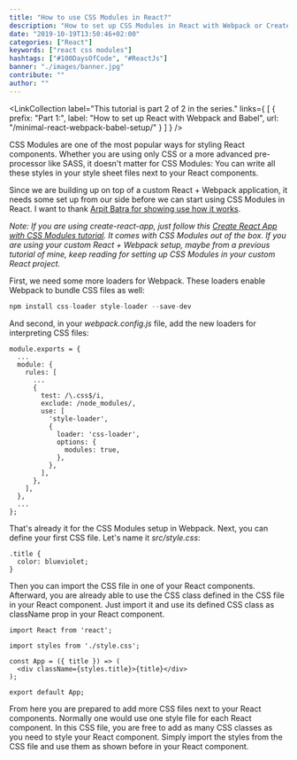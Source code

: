 ```yaml
---
title: "How to use CSS Modules in React?"
description: "How to set up CSS Modules in React with Webpack or Create React App. Everything you need to know to get started with CSS Modules in React ..."
date: "2019-10-19T13:50:46+02:00"
categories: ["React"]
keywords: ["react css modules"]
hashtags: ["#100DaysOfCode", "#ReactJs"]
banner: "./images/banner.jpg"
contribute: ""
author: ""
---
```


<Sponsorship />

<LinkCollection
  label="This tutorial is part 2 of 2 in the series."
  links={
    [
      {
        prefix: "Part 1:",
        label: "How to set up React with Webpack and Babel",
        url: "/minimal-react-webpack-babel-setup/"
      }
    ]
  }
/>

CSS Modules are one of the most popular ways for styling React components. Whether you are using only CSS or a more advanced pre-processor like SASS, it doesn't matter for CSS Modules: You can write all these styles in your style sheet files next to your React components.

Since we are building up on top of a custom React + Webpack application, it needs some set up from our side before we can start using CSS Modules in React. I want to thank [Arpit Batra for showing use how it works](https://github.com/rwieruch/advanced-react-webpack-babel-setup/pull/9).

*Note: If you are using create-react-app, just follow this [Create React App with CSS Modules tutorial](/create-react-app-css-modules). It comes with CSS Modules out of the box. If you are using your custom React + Webpack setup, maybe from a previous tutorial of mine, keep reading for setting up CSS Modules in your custom React project.*

First, we need some more loaders for Webpack. These loaders enable Webpack to bundle CSS files as well:

```javascript
npm install css-loader style-loader --save-dev
```

And second, in your *webpack.config.js* file, add the new loaders for interpreting CSS files:

```javascript{6-18}
module.exports = {
  ...
  module: {
    rules: [
      ...
      {
        test: /\.css$/i,
        exclude: /node_modules/,
        use: [
          'style-loader',
          {
            loader: 'css-loader',
            options: {
              modules: true,
            },
          },
        ],
      },
    ],
  },
  ...
};
```

That's already it for the CSS Modules setup in Webpack. Next, you can define your first CSS file. Let's name it *src/style.css*:

```css{1-3}
.title {
  color: blueviolet;
}
```

Then you can import the CSS file in one of your React components. Afterward, you are already able to use the CSS class defined in the CSS file in your React component. Just import it and use its defined CSS class as className prop in your React component.

```javascript{3,6}
import React from 'react';

import styles from './style.css';

const App = ({ title }) => (
  <div className={styles.title}>{title}</div>
);

export default App;
```

From here you are prepared to add more CSS files next to your React components. Normally one would use one style file for each React component. In this CSS file, you are free to add as many CSS classes as you need to style your React component. Simply import the styles from the CSS file and use them as shown before in your React component.

<ReadMore label="Alternative to CSS Modules: Styled Components" link="/react-styled-components" />